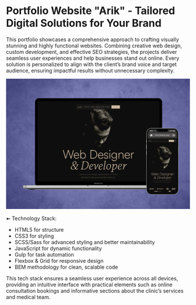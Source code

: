 # Portfolio Website "Arik" - Tailored Digital Solutions for Your Brand
This portfolio showcases a comprehensive approach to crafting visually stunning and highly functional websites. Combining creative web design, custom development, and effective SEO strategies, the projects deliver seamless user experiences and help businesses stand out online. Every solution is personalized to align with the client’s brand voice and target audience, ensuring impactful results without unnecessary complexity.

![Preview](preview.png)

➼ Technology Stack:
- HTML5 for structure
- CSS3 for styling
- SCSS/Sass for advanced styling and better maintainability
- JavaScript for dynamic functionality
- Gulp for task automation
- Flexbox & Grid for responsive design
- BEM methodology for clean, scalable code

This tech stack ensures a seamless user experience across all devices, providing an intuitive interface with practical elements such as online consultation bookings and informative sections about the clinic’s services and medical team.
